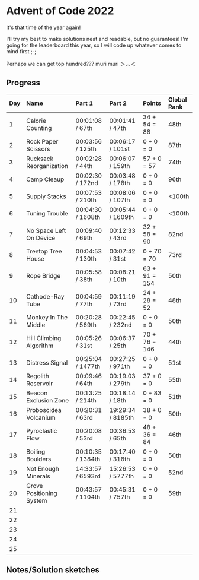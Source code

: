 # Advent of Code 2022

It's that time of the year again!

I'll try my best to make solutions neat and readable, but no guarantees! 
I'm going for the leaderboard this year, so I will code up whatever comes to mind first ;-;

Perhaps we can get top hundred??? muri muri ＞︿＜

## Progress


| Day | Name                     | Part 1            | Part 2            | Points        | Global Rank |
| --- | :----------------------- | :---------------- | :---------------- | :------------ | :---------- |
| 1   | Calorie Counting         | 00:01:08 / 67th   | 00:01:41 / 47th   | 34 + 54 = 88  | 48th        |
| 2   | Rock Paper Scissors      | 00:03:56 / 125th  | 00:06:17 / 101st  | 0 + 0 = 0     | 87th        |
| 3   | Rucksack Reorganization  | 00:02:28 / 44th   | 00:06:07 / 159th  | 57 + 0 = 57   | 74th        |
| 4   | Camp Cleaup              | 00:02:30 / 172nd  | 00:03:48 / 178th  | 0 + 0 = 0     | 96th        |
| 5   | Supply Stacks            | 00:07:53 / 210th  | 00:08:06 / 107th  | 0 + 0 = 0     | <100th      |
| 6   | Tuning Trouble           | 00:04:30 / 1608th | 00:05:44 / 1609th | 0 + 0 = 0     | <100th      |
| 7   | No Space Left On Device  | 00:09:40 / 69th   | 00:12:33 / 43rd   | 32 + 58 = 90  | 82nd        |
| 8   | Treetop Tree House       | 00:04:53 / 130th  | 00:07:42 / 31st   | 0 + 70 = 70   | 73rd        |
| 9   | Rope Bridge              | 00:05:58 / 38th   | 00:08:21 / 10th   | 63 + 91 = 154 | 50th        |
| 10  | Cathode-Ray Tube         | 00:04:59 / 77th   | 00:11:19 / 73rd   | 24 + 28 = 52  | 48th        |
| 11  | Monkey In The Middle     | 00:20:28 / 569th  | 00:22:45 / 232nd  | 0 + 0 = 0     | 50th        |
| 12  | Hill Climbing Algorithm  | 00:05:26 / 31st   | 00:06:37 / 25th   | 70 + 76 = 146 | 44th        |
| 13  | Distress Signal          | 00:25:04 / 1477th | 00:27:25 / 971th  | 0 + 0 = 0     | 51st        |
| 14  | Regolith Reservoir       | 00:09:46 / 64th   | 00:19:03 / 279th  | 37 + 0 = 0    | 55th        |
| 15  | Beacon Exclusion Zone    | 00:13:25 / 214th  | 00:18:14 / 18th   | 0 + 83 = 0    | 51th        |
| 16  | Proboscidea Volcanium    | 00:20:31 / 63rd   | 19:29:34 / 8185th | 38 + 0 = 0    | 50th        |
| 17  | Pyroclastic Flow         | 00:20:08 / 53rd   | 00:36:53 / 65th   | 48 + 36 = 84  | 46th        |
| 18  | Boiling Boulders         | 00:10:35 / 1384th | 00:17:40 / 318th  | 0 + 0 = 0     | 50th        |
| 19  | Not Enough Minerals      | 14:33:57 / 6593rd | 15:26:53 / 5777th | 0 + 0 = 0     | 52nd        |
| 20  | Grove Positioning System | 00:43:57 / 1104th | 00:45:31 / 757th  | 0 + 0 = 0     | 59th        |
| 21  |                          |                   |                   |               |             |
| 22  |                          |                   |                   |               |             |
| 23  |                          |                   |                   |               |             |
| 24  |                          |                   |                   |               |             |
| 25  |                          |                   |                   |               |             |

## Notes/Solution sketches
